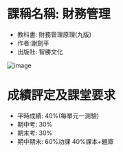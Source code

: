 # 課稱名稱: 財務管理
* 教科書: 財務管理原理(九版)
* 作者:謝劍平
* 出版社: 智勝文化

![image](https://user-images.githubusercontent.com/62127656/153999087-a2591605-f81d-4071-b78e-e2f8a3b1a76b.png)


# 成績評定及課堂要求
* 平時成績: 40%(每單元一測驗)
* 期中考: 30% 
* 期末考: 30%
* 期中期末: 60%功課 40%課本+題庫
